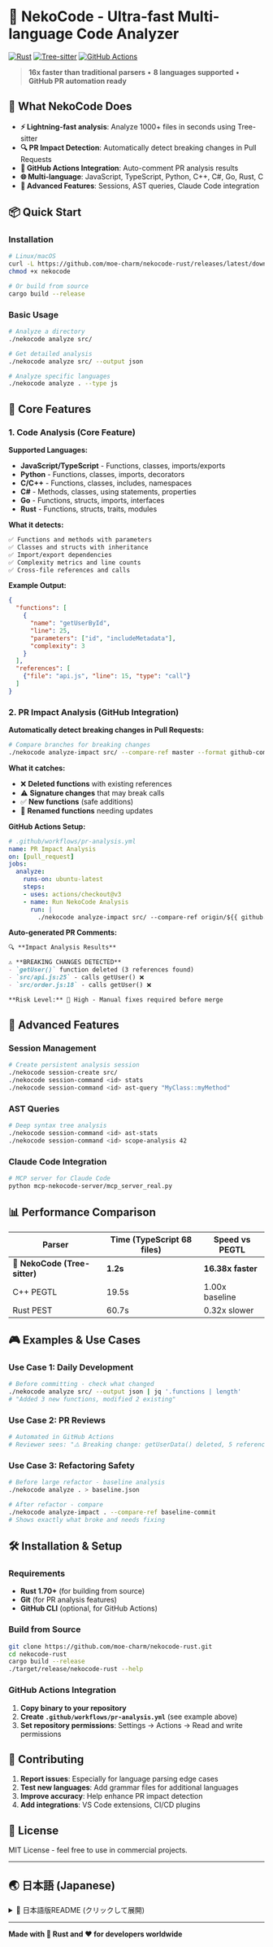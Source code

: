 # 🦀 NekoCode - Ultra-fast Multi-language Code Analyzer

[![Rust](https://img.shields.io/badge/Rust-000000?style=for-the-badge&logo=rust&logoColor=white)](https://www.rust-lang.org/)
[![Tree-sitter](https://img.shields.io/badge/Tree--sitter-20232A?style=for-the-badge&logo=tree-sitter&logoColor=white)](https://tree-sitter.github.io/)
[![GitHub Actions](https://img.shields.io/badge/GitHub_Actions-2088FF?style=for-the-badge&logo=github-actions&logoColor=white)](https://github.com/features/actions)

> **16x faster than traditional parsers** • **8 languages supported** • **GitHub PR automation ready**

## 🚀 What NekoCode Does

- **⚡ Lightning-fast analysis**: Analyze 1000+ files in seconds using Tree-sitter
- **🔍 PR Impact Detection**: Automatically detect breaking changes in Pull Requests  
- **🤖 GitHub Actions Integration**: Auto-comment PR analysis results
- **🌐 Multi-language**: JavaScript, TypeScript, Python, C++, C#, Go, Rust, C
- **🔧 Advanced Features**: Sessions, AST queries, Claude Code integration

## 📦 Quick Start

### Installation
```bash
# Linux/macOS
curl -L https://github.com/moe-charm/nekocode-rust/releases/latest/download/nekocode-rust > nekocode
chmod +x nekocode

# Or build from source
cargo build --release
```

### Basic Usage
```bash
# Analyze a directory
./nekocode analyze src/

# Get detailed analysis
./nekocode analyze src/ --output json

# Analyze specific languages
./nekocode analyze . --type js
```

## 🎯 Core Features

### 1. **Code Analysis** (Core Feature)

**Supported Languages:**
- **JavaScript/TypeScript** - Functions, classes, imports/exports
- **Python** - Functions, classes, imports, decorators  
- **C/C++** - Functions, classes, includes, namespaces
- **C#** - Methods, classes, using statements, properties
- **Go** - Functions, structs, imports, interfaces
- **Rust** - Functions, structs, traits, modules

**What it detects:**
```bash
✅ Functions and methods with parameters
✅ Classes and structs with inheritance  
✅ Import/export dependencies
✅ Complexity metrics and line counts
✅ Cross-file references and calls
```

**Example Output:**
```json
{
  "functions": [
    {
      "name": "getUserById", 
      "line": 25,
      "parameters": ["id", "includeMetadata"],
      "complexity": 3
    }
  ],
  "references": [
    {"file": "api.js", "line": 15, "type": "call"}
  ]
}
```

### 2. **PR Impact Analysis** (GitHub Integration)

**Automatically detect breaking changes in Pull Requests:**

```bash
# Compare branches for breaking changes
./nekocode analyze-impact src/ --compare-ref master --format github-comment
```

**What it catches:**
- ❌ **Deleted functions** with existing references
- ⚠️ **Signature changes** that may break calls
- ✅ **New functions** (safe additions)
- 🔄 **Renamed functions** needing updates

**GitHub Actions Setup:**
```yaml
# .github/workflows/pr-analysis.yml
name: PR Impact Analysis
on: [pull_request]
jobs:
  analyze:
    runs-on: ubuntu-latest
    steps:
    - uses: actions/checkout@v3
    - name: Run NekoCode Analysis
      run: |
        ./nekocode analyze-impact src/ --compare-ref origin/${{ github.base_ref }} --format github-comment
```

**Auto-generated PR Comments:**
```markdown
🔍 **Impact Analysis Results**

⚠️ **BREAKING CHANGES DETECTED**
- `getUser()` function deleted (3 references found)
- `src/api.js:25` - calls getUser() ❌
- `src/order.js:18` - calls getUser() ❌

**Risk Level:** 🔴 High - Manual fixes required before merge
```

## 🔧 Advanced Features

### Session Management
```bash
# Create persistent analysis session
./nekocode session-create src/
./nekocode session-command <id> stats
./nekocode session-command <id> ast-query "MyClass::myMethod"
```

### AST Queries  
```bash
# Deep syntax tree analysis
./nekocode session-command <id> ast-stats
./nekocode session-command <id> scope-analysis 42
```

### Claude Code Integration
```bash
# MCP server for Claude Code
python mcp-nekocode-server/mcp_server_real.py
```

## 📊 Performance Comparison

| Parser | Time (TypeScript 68 files) | Speed vs PEGTL |
|--------|----------------------------|-----------------|
| 🦀 **NekoCode (Tree-sitter)** | **1.2s** | **16.38x faster** |
| C++ PEGTL | 19.5s | 1.00x baseline |
| Rust PEST | 60.7s | 0.32x slower |

## 🎮 Examples & Use Cases

### Use Case 1: Daily Development
```bash
# Before committing - check what changed
./nekocode analyze src/ --output json | jq '.functions | length'
# "Added 3 new functions, modified 2 existing"
```

### Use Case 2: PR Reviews
```bash
# Automated in GitHub Actions
# Reviewer sees: "⚠️ Breaking change: getUserData() deleted, 5 references found"
```

### Use Case 3: Refactoring Safety
```bash
# Before large refactor - baseline analysis
./nekocode analyze . > baseline.json

# After refactor - compare
./nekocode analyze-impact . --compare-ref baseline-commit
# Shows exactly what broke and needs fixing
```

## 🛠️ Installation & Setup

### Requirements
- **Rust 1.70+** (for building from source)
- **Git** (for PR analysis features)  
- **GitHub CLI** (optional, for GitHub Actions)

### Build from Source
```bash
git clone https://github.com/moe-charm/nekocode-rust.git
cd nekocode-rust
cargo build --release
./target/release/nekocode-rust --help
```

### GitHub Actions Integration
1. **Copy binary to your repository**
2. **Create `.github/workflows/pr-analysis.yml`** (see example above)
3. **Set repository permissions**: Settings → Actions → Read and write permissions

## 🤝 Contributing

1. **Report issues**: Especially for language parsing edge cases
2. **Test new languages**: Add grammar files for additional languages  
3. **Improve accuracy**: Help enhance PR impact detection
4. **Add integrations**: VS Code extensions, CI/CD plugins

## 📄 License

MIT License - feel free to use in commercial projects.

---

## 🌏 日本語 (Japanese)

<details>
<summary>🎌 日本語版README (クリックして展開)</summary>

# 🦀 NekoCode - 超高速多言語コード解析ツール

> **従来パーサーの16倍高速** • **8言語対応** • **GitHub PR自動化対応**

## 🚀 NekoCodeができること

- **⚡ 超高速解析**: Tree-sitterで1000+ファイルを秒単位で解析
- **🔍 PR影響検出**: プルリクエストの破壊的変更を自動検出
- **🤖 GitHub Actions統合**: PRに分析結果を自動コメント投稿
- **🌐 多言語対応**: JavaScript、TypeScript、Python、C++、C#、Go、Rust、C
- **🔧 高度機能**: セッション、AST、Claude Code統合

## 📦 クイックスタート

### インストール
```bash
# Linux/macOS
curl -L https://github.com/moe-charm/nekocode-rust/releases/latest/download/nekocode-rust > nekocode
chmod +x nekocode

# またはソースからビルド
cargo build --release
```

### 基本的な使用方法
```bash
# ディレクトリを解析
./nekocode analyze src/

# 詳細な解析結果
./nekocode analyze src/ --output json

# 特定言語のみ解析
./nekocode analyze . --type js
```

## 🎯 主要機能

### 1. **コード解析** (コア機能)

**対応言語:**
- **JavaScript/TypeScript** - 関数、クラス、import/export
- **Python** - 関数、クラス、import、デコレータ
- **C/C++** - 関数、クラス、include、namespace
- **C#** - メソッド、クラス、using、プロパティ
- **Go** - 関数、構造体、import、interface
- **Rust** - 関数、構造体、trait、モジュール

### 2. **PR影響分析** (GitHub統合)

**プルリクエストの破壊的変更を自動検出:**

```bash
# ブランチ間の破壊的変更を比較
./nekocode analyze-impact src/ --compare-ref master --format github-comment
```

**検出する内容:**
- ❌ **削除された関数** (既存の参照あり)
- ⚠️ **シグネチャ変更** (呼び出しが壊れる可能性)
- ✅ **新規関数** (安全な追加)
- 🔄 **関数名変更** (更新が必要)

### GitHub Actions設定例
```yaml
# .github/workflows/pr-analysis.yml
name: PR Impact Analysis
on: [pull_request]
jobs:
  analyze:
    runs-on: ubuntu-latest
    steps:
    - uses: actions/checkout@v3
    - name: NekoCode解析実行
      run: |
        ./nekocode analyze-impact src/ --compare-ref origin/${{ github.base_ref }} --format github-comment
```

**自動生成されるPRコメント:**
```markdown
🔍 **影響分析結果**

⚠️ **破壊的変更を検出**
- `getUser()` 関数が削除されました (3箇所で参照)
- `src/api.js:25` - getUser()を呼び出し ❌
- `src/order.js:18` - getUser()を呼び出し ❌

**リスクレベル:** 🔴 高 - マージ前に手動修正が必要
```

## 🔧 高度機能

### セッション管理
```bash
# 永続的な解析セッション作成
./nekocode session-create src/
./nekocode session-command <id> stats
./nekocode session-command <id> ast-query "MyClass::myMethod"
```

### ASTクエリ
```bash
# 構文木の詳細分析
./nekocode session-command <id> ast-stats
./nekocode session-command <id> scope-analysis 42
```

### Claude Code統合
```bash
# Claude Code用MCPサーバー
python mcp-nekocode-server/mcp_server_real.py
```

## 📊 性能比較

| パーサー | 時間 (TypeScript 68ファイル) | PEGTL比 |
|---------|----------------------------|---------|
| 🦀 **NekoCode (Tree-sitter)** | **1.2秒** | **16.38倍高速** |
| C++ PEGTL | 19.5秒 | 1.00倍 |
| Rust PEST | 60.7秒 | 0.32倍 |

</details>

---

**Made with 🦀 Rust and ❤️ for developers worldwide**